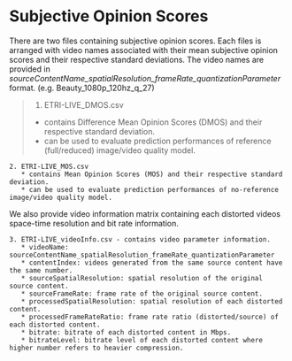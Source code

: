 # Subjective Opinion Scores

There are two files containing subjective opinion scores. Each files is arranged with video names associated with their mean subjective opinion scores and their respective standard deviations. 
The video names are provided in *sourceContentName_spatialResolution_frameRate_quantizationParameter* format. (e.g. Beauty_1080p_120hz_q_27)

>1. ETRI-LIVE_DMOS.csv 
>	* contains Difference Mean Opinion Scores (DMOS) and their respective standard deviation. 
>	* can be used to evaluate prediction performances of reference (full/reduced) image/video quality model.

```
2. ETRI-LIVE_MOS.csv
   * contains Mean Opinion Scores (MOS) and their respective standard deviation. 
   * can be used to evaluate prediction performances of no-reference image/video quality model.
```

We also provide video information matrix containing each distorted videos space-time resolution and bit rate information.

```
3. ETRI-LIVE_videoInfo.csv - contains video parameter information.
   * videoName: sourceContentName_spatialResolution_frameRate_quantizationParameter
   * contentIndex: videos generated from the same source content have the same number.
   * sourceSpatialResolution: spatial resolution of the original source content.
   * sourceFrameRate: frame rate of the original source content.
   * processedSpatialResolution: spatial resolution of each distorted content.
   * processedFrameRateRatio: frame rate ratio (distorted/source) of each distorted content.
   * bitrate: bitrate of each distorted content in Mbps.
   * bitrateLevel: bitrate level of each distorted content where higher number refers to heavier compression.
```
